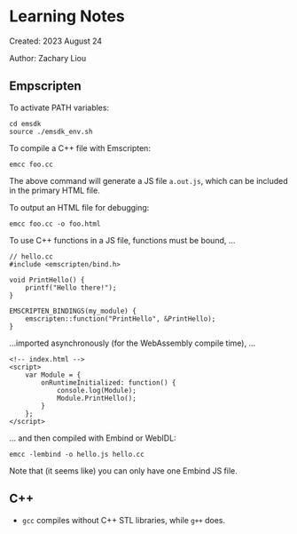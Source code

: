 # Learning Notes

Created: 2023 August 24

Author: Zachary Liou

## Empscripten

To activate PATH variables:

```
cd emsdk
source ./emsdk_env.sh
```

To compile a C++ file with Emscripten:
```
emcc foo.cc
```

The above command will generate a JS file `a.out.js`, which can be included in the primary HTML file.

To output an HTML file for debugging:
```
emcc foo.cc -o foo.html
```

To use C++ functions in a JS file, functions must be bound, ...

```
// hello.cc
#include <emscripten/bind.h>

void PrintHello() {
    printf("Hello there!");
}

EMSCRIPTEN_BINDINGS(my_module) {
    emscripten::function("PrintHello", &PrintHello);
}
```

...imported asynchronously (for the WebAssembly compile time), ...
```
<!-- index.html -->
<script>
    var Module = {
        onRuntimeInitialized: function() {
            console.log(Module);
            Module.PrintHello();
        }
    };
</script>
```

... and then compiled with Embind or WebIDL:
```
emcc -lembind -o hello.js hello.cc
```

Note that (it seems like) you can only have one Embind JS file.

## C++

* `gcc` compiles without C++ STL libraries, while `g++` does.
